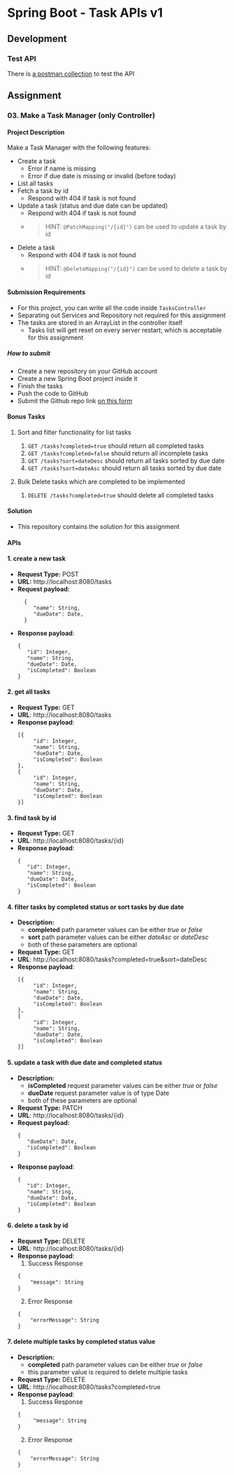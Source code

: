# Spring Boot - Task APIs v1

## Development

### Test API

There is [a postman collection](./task_manager_apis.postman_collection.json) to test the API

## Assignment

### 03. Make a Task Manager (only  Controller)

#### Project Description

Make a Task Manager with the following features:

- Create a task
    - Error if name is missing
    - Error if due date is missing or invalid (before today)
- List all tasks
- Fetch a task by id
    - Respond with 404 if task is not found
- Update a task (status and due date can be updated)
    - Respond with 404 if task is not found
    - > HINT: `@PatchMapping("/{id}")` can be used to update a task by id
- Delete a task
    - Respond with 404 if task is not found
    - > HINT: `@DeleteMapping("/{id}")` can be used to delete a task by id

#### Submission Requirements

- For this project, you can write all the code inside `TasksController`
- Separating out Services and Repository not required for this assignment
- The tasks are stored in an ArrayList in the controller itself
    - Tasks list will get reset on every server restart; which is acceptable for this assignment

##### How to submit

- Create a new repository on your GitHub account
- Create a new Spring Boot project inside it
- Finish the tasks
- Push the code to GitHub
- Submit the Github repo link [on this form](https://docs.google.com/forms/d/e/1FAIpQLSfYBoju84gWZNybklLwrqiATCiK_GkJvNIzlk-0A1tGH1rskQ/viewform?usp=sf_link)

#### Bonus Tasks

1. Sort and filter functionality for list tasks
    1. `GET /tasks?completed=true` should return all completed tasks
    2. `GET /tasks?completed=false` should return all incomplete tasks
    3. `GET /tasks?sort=dateDesc` should return all tasks sorted by due date
    4. `GET /tasks?sort=dateAsc` should return all tasks sorted by due date

2. Bulk Delete tasks which are completed to be implemented
    1. `DELETE /tasks?completed=true` should delete all completed tasks

#### Solution
    
- This repository contains the solution for this assignment

#### APIs
#### 1. create a new task 
   - **Request Type:** POST
   - **URL:** http://localhost:8080/tasks
   - **Request payload:** 
     ```
       {
          "name": String,
          "dueDate": Date,
       }
     ```
   - **Response payload**:
       ```
       {
          "id": Integer,
          "name": String,
          "dueDate": Date,
          "isCompleted": Boolean
       }
       ```

#### 2. get all tasks
   - **Request Type:** GET
   - **URL**: http://localhost:8080/tasks
   - **Response payload**:
     ```
     [{
          "id": Integer,
          "name": String,
          "dueDate": Date,
          "isCompleted": Boolean
     },
     {
          "id": Integer,
          "name": String,
          "dueDate": Date,
          "isCompleted": Boolean
     }]
     ``` 
     
#### 3. find task by id 
   - **Request Type:** GET
   - **URL**: http://localhost:8080/tasks/{id}
   - **Response payload**:
     ```
     {
        "id": Integer,
        "name": String,
        "dueDate": Date,
        "isCompleted": Boolean
     }
     ```

#### 4. filter tasks by completed status or sort tasks by due date
   - **Description:** 
     - **completed** path parameter values can be either _true_ or _false_
     - **sort** path parameter values can be either _dateAsc_ or _dateDesc_
     - both of these parameters are optional
   - **Request Type:** GET
   - **URL**: http://localhost:8080/tasks?completed=true&sort=dateDesc
   - **Response payload**:
     ```
     [{
          "id": Integer,
          "name": String,
          "dueDate": Date,
          "isCompleted": Boolean
     },
     {
          "id": Integer,
          "name": String,
          "dueDate": Date,
          "isCompleted": Boolean
     }]
     ```

#### 5. update a task with due date and completed status
   - **Description:**
     - **isCompleted** request parameter values can be either _true_ or _false_
     - **dueDate** request parameter value is of type Date 
     - both of these parameters are optional
   - **Request Type:** PATCH
   - **URL**: http://localhost:8080/tasks/{id}
   - **Request payload:** 
     ```
     {       
        "dueDate": Date,
        "isCompleted": Boolean
     }
     ```
   - **Response payload**:
     ```
     {
        "id": Integer,
        "name": String,
        "dueDate": Date,
        "isCompleted": Boolean
     }
     ```
     
#### 6. delete a task by id
   - **Request Type:** DELETE
   - **URL**: http://localhost:8080/tasks/{id}
   - **Response payload**:
     1. Success Response
     ```
     {
         "message": String          
     }
     ```
     2. Error Response
     ```
     {
         "errorMessage": String          
     }
     ```

#### 7. delete multiple tasks by completed status value
   - **Description:**
     - **completed** path parameter values can be either _true_ or _false_
     - this parameter value is required to delete multiple tasks
   - **Request Type:** DELETE
   - **URL**: http://localhost:8080/tasks?completed=true
   - **Response payload**:
      1. Success Response
     ```
     {
          "message": String          
     }
     ```
      2. Error Response
     ```
     {
         "errorMessage": String          
     }
     ```

